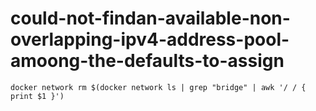 # could-not-findan-available-non-overlapping-ipv4-address-pool-amoong-the-defaults-to-assign

```
docker network rm $(docker network ls | grep "bridge" | awk '/ / { print $1 }')
```
